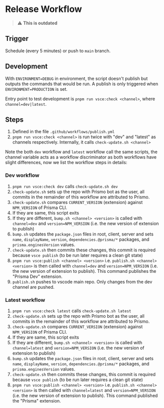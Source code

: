 # Release Workflow

> :warning: **This is outdated**

## Trigger

Schedule (every 5 minutes) or push to `main` branch.

## Development

With `ENVIRONMENT=DEBUG` in environment, the script doesn't publish but outputs the commands that would be run. A publish is only triggered when `ENVIRONMENT=PRODUCTION` is set.

Entry point to test development is `pnpm run vsce:check <channel>`, where `channel=dev|latest`.

## Steps

1. Defined in the file `.github/workflows/publish.yml`
1. `pnpm run vsce:check <channel>` is run twice with "dev" and "latest" as channels respectively. Internally, it calls `check-update.sh <channel>`

Note the both `dev` workflow and `latest` workflow call the same scripts, the channel variable acts as a workflow discriminator as both workflows have slight differences, now we list the workflow steps in details:

### Dev workflow

1. `pnpm run vsce:check dev` calls `check-update.sh dev`
1. `check-update.sh` sets up the repo with Prismo bot as the user, all commits in the remainder of this workflow are attributed to Prismo.
1. `check-update.sh` compares `CURRENT_VERSION` (extension) against `NPM_VERSION` of Prisma CLI.
1. If they are same, this script exits
1. If they are different, `bump.sh <channel> <version>` is called with `channel=dev` and `version=NPM_VERSION` (i.e. the new version of extension to publish)
1. `bump.sh` updates the `package.json` files in root, client, server and sets `name`, `displayName`, `version`, `dependencies.@prisma/*` packages, and `prisma.enginesVersion` values.
1. `check-update.sh` then commits these changes, this commit is required because `vsce publish` (to be run later requires a clean git state)
1. `pnpm run vsce:publish <channel> <version>` i.e. `publish.sh <channel> <version>` is then called with `channel=dev` and `version=NPM_VERSION` (i.e. the new version of extension to publish). This command publishes the "Prisma Dev" extension.
1. `publish.sh` pushes to vscode main repo. Only changes from the dev channel are pushed.

### Latest workflow

1. `pnpm run vsce:check latest` calls `check-update.sh latest`
1. `check-update.sh` sets up the repo with Prismo bot as the user, all commits in the remainder of this workflow are attributed to Prismo.
1. `check-update.sh` compares `CURRENT_VERSION` (extension) against `NPM_VERSION` of Prisma CLI.
1. If they are same, this script exits
1. If they are different, `bump.sh <channel> <version>` is called with `channel=latest` and `version=NPM_VERSION` (i.e. the new version of extension to publish)
1. `bump.sh` updates the `package.json` files in root, client, server and sets `name`, `displayName`, `version`, `dependencies.@prisma/*` packages, and `prisma.enginesVersion` values.
1. `check-update.sh` then commits these changes, this commit is required because `vsce publish` (to be run later requires a clean git state)
1. `pnpm run vsce:publish <channel> <version>` i.e. `publish.sh <channel> <version>` is then called with `channel=latest` and `version=NPM_VERSION` (i.e. the new version of extension to publish). This command published the "Prisma" extension.
